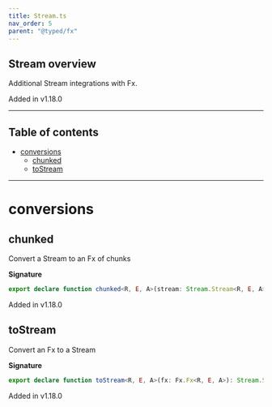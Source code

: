 ```yaml
---
title: Stream.ts
nav_order: 5
parent: "@typed/fx"
---
```


## Stream overview

Additional Stream integrations with Fx.

Added in v1.18.0

---

<h2 class="text-delta">Table of contents</h2>

- [conversions](#conversions)
  - [chunked](#chunked)
  - [toStream](#tostream)

---

# conversions

## chunked

Convert a Stream to an Fx of chunks

**Signature**

```ts
export declare function chunked<R, E, A>(stream: Stream.Stream<R, E, A>): Fx.Fx<R, E, Chunk.Chunk<A>>
```

Added in v1.18.0

## toStream

Convert an Fx to a Stream

**Signature**

```ts
export declare function toStream<R, E, A>(fx: Fx.Fx<R, E, A>): Stream.Stream<R, E, A>
```

Added in v1.18.0
